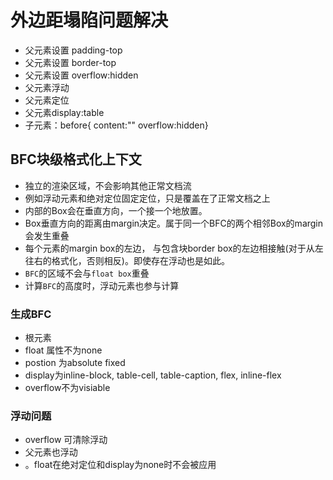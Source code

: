 # 外边距塌陷问题解决

- 父元素设置 padding-top
- 父元素设置 border-top
- 父元素设置 overflow:hidden
- 父元素浮动
- 父元素定位
- 父元素display:table
- 子元素：before{ content:"" overflow:hidden}

## BFC块级格式化上下文

- 独立的渲染区域，不会影响其他正常文档流
- 例如浮动元素和绝对定位固定定位，只是覆盖在了正常文档之上
- 内部的Box会在垂直方向，一个接一个地放置。
- Box垂直方向的距离由margin决定。属于同一个BFC的两个相邻Box的margin会发生重叠
- 每个元素的margin box的左边， 与包含块border box的左边相接触(对于从左往右的格式化，否则相反)。即使存在浮动也是如此。
- `BFC`的区域不会与`float box`重叠
- 计算`BFC`的高度时，浮动元素也参与计算

### 生成BFC

- 根元素
- float 属性不为none
- postion 为absolute fixed
- display为inline-block, table-cell, table-caption, flex, inline-flex
- overflow不为visiable

### 浮动问题

- overflow 可清除浮动
- 父元素也浮动
- 。float在绝对定位和display为none时不会被应用